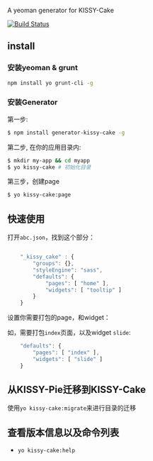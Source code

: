 A yeoman generator for KISSY-Cake

[![Build Status](https://secure.travis-ci.org/abc-team/generator-kissy-cake.png)](http://travis-ci.org/neekey/generator-kissy-cake)

## install

### 安装yeoman & grunt
````sh
npm install yo grunt-cli -g
````

### 安装Generator

第一步:

```sh
$ npm install generator-kissy-cake -g
```

第二步, 在你的应用目录内:

```sh
$ mkdir my-app && cd myapp
$ yo kissy-cake # 初始化目录
```

第三步，创建page

```sh
$ yo kissy-cake:page
```

## 快速使用

打开`abc.json`，找到这个部分：

```js

    "_kissy_cake" : {
        "groups": {},
        "styleEngine": "sass",
        "defaults": {
            "pages": [ "home" ],
            "widgets": [ "tooltip" ]
        }
    }
```

设置你需要打包的page，和widget：

如，需要打包`index`页面，以及widget `slide`:

```js
    "defaults": {
        "pages": [ "index" ],
        "widgets": [ "slide" ]
    }
```

## 从KISSY-Pie迁移到KISSY-Cake

使用`yo kissy-cake:migrate`来进行目录的迁移

## 查看版本信息以及命令列表

- `yo kissy-cake:help` 

